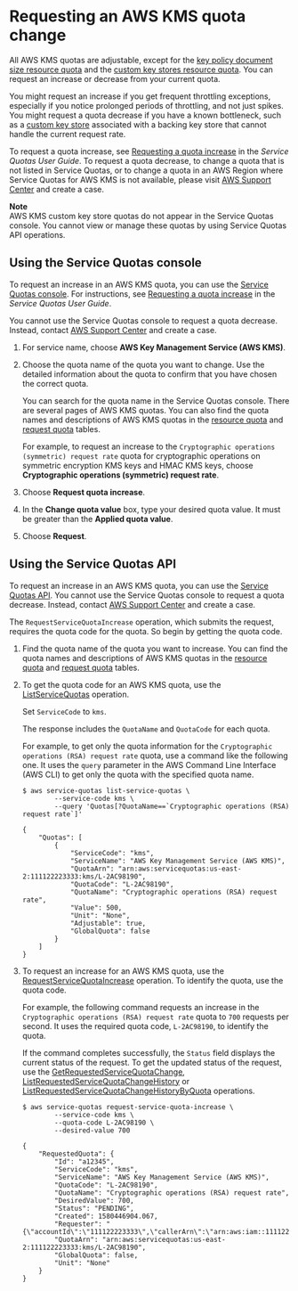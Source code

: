 # Requesting an AWS KMS quota change<a name="increase-quota"></a>

All AWS KMS quotas are adjustable, except for the [key policy document size resource quota](resource-limits.md#key-policy-limit) and the [custom key stores resource quota](resource-limits.md#cks-resource-quota)\. You can request an increase or decrease from your current quota\.

You might request an increase if you get frequent throttling exceptions, especially if you notice prolonged periods of throttling, and not just spikes\. You might request a quota decrease if you have a known bottleneck, such as a [custom key store](custom-key-store-overview.md) associated with a backing key store that cannot handle the current request rate\.

To request a quota increase, see [Requesting a quota increase](https://docs.aws.amazon.com/servicequotas/latest/userguide/request-increase.html) in the *Service Quotas User Guide*\. To request a quota decrease, to change a quota that is not listed in Service Quotas, or to change a quota in an AWS Region where Service Quotas for AWS KMS is not available, please visit [AWS Support Center](https://console.aws.amazon.com/support/home) and create a case\. 

**Note**  
AWS KMS custom key store quotas do not appear in the Service Quotas console\. You cannot view or manage these quotas by using Service Quotas API operations\.

## Using the Service Quotas console<a name="quota-increase-console"></a>

To request an increase in an AWS KMS quota, you can use the [Service Quotas console](https://console.aws.amazon.com/servicequotas)\. For instructions, see [Requesting a quota increase](https://docs.aws.amazon.com/servicequotas/latest/userguide/request-quota-increase.html) in the *Service Quotas User Guide*\.

You cannot use the Service Quotas console to request a quota decrease\. Instead, contact [AWS Support Center](https://console.aws.amazon.com/support/home) and create a case\.

1. For service name, choose **AWS Key Management Service \(AWS KMS\)**\.

1. Choose the quota name of the quota you want to change\. Use the detailed information about the quota to confirm that you have chosen the correct quota\. 

   You can search for the quota name in the Service Quotas console\. There are several pages of AWS KMS quotas\. You can also find the quota names and descriptions of AWS KMS quotas in the [resource quota](resource-limits.md) and [request quota](requests-per-second.md) tables\.

   For example, to request an increase to the `Cryptographic operations (symmetric) request rate` quota for cryptographic operations on symmetric encryption KMS keys and HMAC KMS keys, choose **Cryptographic operations \(symmetric\) request rate**\.

1. Choose **Request quota increase**\.

1. In the **Change quota value** box, type your desired quota value\. It must be greater than the **Applied quota value**\.

1. Choose **Request**\.

## Using the Service Quotas API<a name="quota-increase-api"></a>

To request an increase in an AWS KMS quota, you can use the [Service Quotas API](https://docs.aws.amazon.com/servicequotas/2019-06-24/apireference/)\. You cannot use the Service Quotas console to request a quota decrease\. Instead, contact [AWS Support Center](https://console.aws.amazon.com/support/home) and create a case\.

The `RequestServiceQuotaIncrease` operation, which submits the request, requires the quota code for the quota\. So begin by getting the quota code\.

1. Find the quota name of the quota you want to increase\. You can find the quota names and descriptions of AWS KMS quotas in the [resource quota](resource-limits.md) and [request quota](requests-per-second.md) tables\. 

1. To get the quota code for an AWS KMS quota, use the [ListServiceQuotas](https://docs.aws.amazon.com/servicequotas/2019-06-24/apireference/API_ListServiceQuotas.html) operation\.

   Set `ServiceCode` to `kms`\.

   The response includes the `QuotaName` and `QuotaCode` for each quota\. 

   For example, to get only the quota information for the `Cryptographic operations (RSA) request rate` quota, use a command like the following one\. It uses the `query` parameter in the AWS Command Line Interface \(AWS CLI\) to get only the quota with the specified quota name\.

   ```
   $ aws service-quotas list-service-quotas \
           --service-code kms \
           --query 'Quotas[?QuotaName==`Cryptographic operations (RSA) request rate`]'
   
   {
       "Quotas": [
           {
               "ServiceCode": "kms",
               "ServiceName": "AWS Key Management Service (AWS KMS)",
               "QuotaArn": "arn:aws:servicequotas:us-east-2:111122223333:kms/L-2AC98190",
               "QuotaCode": "L-2AC98190",
               "QuotaName": "Cryptographic operations (RSA) request rate",
               "Value": 500,
               "Unit": "None",
               "Adjustable": true,
               "GlobalQuota": false
           }
       ]
   }
   ```

1. To request an increase for an AWS KMS quota, use the [RequestServiceQuotaIncrease](https://docs.aws.amazon.com/servicequotas/2019-06-24/apireference/API_RequestServiceQuotaIncrease.html) operation\. To identify the quota, use the quota code\.

   For example, the following command requests an increase in the `Cryptographic operations (RSA) request rate` quota to `700` requests per second\. It uses the required quota code, `L-2AC98190`, to identify the quota\.

   If the command completes successfully, the `Status` field displays the current status of the request\. To get the updated status of the request, use the [GetRequestedServiceQuotaChange](https://docs.aws.amazon.com/servicequotas/2019-06-24/apireference/API_GetRequestedServiceQuotaChange.html), [ListRequestedServiceQuotaChangeHistory](https://docs.aws.amazon.com/servicequotas/2019-06-24/apireference/API_ListRequestedServiceQuotaChangeHistory.html) or [ListRequestedServiceQuotaChangeHistoryByQuota](https://docs.aws.amazon.com/servicequotas/2019-06-24/apireference/API_ListRequestedServiceQuotaChangeHistoryByQuota.html) operations\.

   ```
   $ aws service-quotas request-service-quota-increase \
           --service-code kms \
           --quota-code L-2AC98190 \
           --desired-value 700
   
   {
       "RequestedQuota": {
           "Id": "a12345",
           "ServiceCode": "kms",
           "ServiceName": "AWS Key Management Service (AWS KMS)",
           "QuotaCode": "L-2AC98190",
           "QuotaName": "Cryptographic operations (RSA) request rate",
           "DesiredValue": 700,
           "Status": "PENDING",
           "Created": 1580446904.067,
           "Requester": "{\"accountId\":\"111122223333\",\"callerArn\":\"arn:aws:iam::111122223333:root\"}",
           "QuotaArn": "arn:aws:servicequotas:us-east-2:111122223333:kms/L-2AC98190",
           "GlobalQuota": false,
           "Unit": "None"
       }
   }
   ```